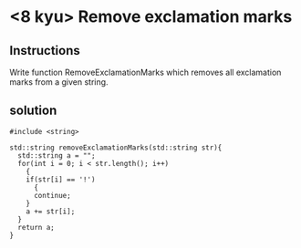 # <8 kyu> Remove exclamation marks

## Instructions

Write function RemoveExclamationMarks which removes all exclamation marks from a given string.

## solution

```
#include <string>

std::string removeExclamationMarks(std::string str){
  std::string a = "";
  for(int i = 0; i < str.length(); i++)
    {
    if(str[i] == '!')
      {
      continue;
    }
    a += str[i];
  }
  return a;
}
```
